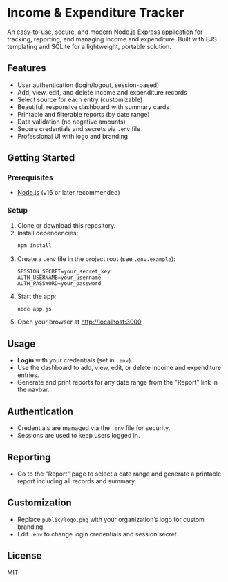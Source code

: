 # Income & Expenditure Tracker

An easy-to-use, secure, and modern Node.js Express application for tracking, reporting, and managing income and expenditure. Built with EJS templating and SQLite for a lightweight, portable solution.

## Features
- User authentication (login/logout, session-based)
- Add, view, edit, and delete income and expenditure records
- Select source for each entry (customizable)
- Beautiful, responsive dashboard with summary cards
- Printable and filterable reports (by date range)
- Data validation (no negative amounts)
- Secure credentials and secrets via `.env` file
- Professional UI with logo and branding

## Getting Started

### Prerequisites
- [Node.js](https://nodejs.org/) (v16 or later recommended)

### Setup
1. Clone or download this repository.
2. Install dependencies:
   ```bash
   npm install
   ```
3. Create a `.env` file in the project root (see `.env.example`):
   ```env
   SESSION_SECRET=your_secret_key
   AUTH_USERNAME=your_username
   AUTH_PASSWORD=your_password
   ```
4. Start the app:
   ```bash
   node app.js
   ```
5. Open your browser at [http://localhost:3000](http://localhost:3000)

## Usage

- **Login** with your credentials (set in `.env`).
- Use the dashboard to add, view, edit, or delete income and expenditure entries.
- Generate and print reports for any date range from the "Report" link in the navbar.

## Authentication
- Credentials are managed via the `.env` file for security.
- Sessions are used to keep users logged in.

## Reporting
- Go to the "Report" page to select a date range and generate a printable report including all records and summary.

## Customization
- Replace `public/logo.png` with your organization’s logo for custom branding.
- Edit `.env` to change login credentials and session secret.

## License
MIT
